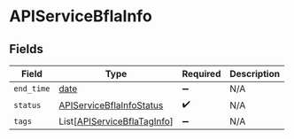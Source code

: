 # APIServiceBflaInfo


## Fields

| Field                                                                       | Type                                                                        | Required                                                                    | Description                                                                 |
| --------------------------------------------------------------------------- | --------------------------------------------------------------------------- | --------------------------------------------------------------------------- | --------------------------------------------------------------------------- |
| `end_time`                                                                  | [date](https://docs.python.org/3/library/datetime.html#date-objects)        | :heavy_minus_sign:                                                          | N/A                                                                         |
| `status`                                                                    | [APIServiceBflaInfoStatus](../../models/shared/apiservicebflainfostatus.md) | :heavy_check_mark:                                                          | N/A                                                                         |
| `tags`                                                                      | List[[APIServiceBflaTagInfo](../../models/shared/apiservicebflataginfo.md)] | :heavy_minus_sign:                                                          | N/A                                                                         |